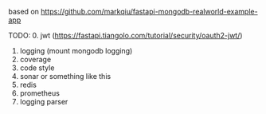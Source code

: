 based on https://github.com/markqiu/fastapi-mongodb-realworld-example-app

TODO:
0. jwt (https://fastapi.tiangolo.com/tutorial/security/oauth2-jwt/)
1. logging (mount mongodb logging)
2. coverage
3. code style
4. sonar or something like this
5. redis
6. prometheus
7. logging parser
